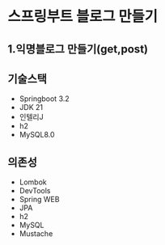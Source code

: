 # 스프링부트 블로그 만들기

## 1.익명블로그 만들기(get,post)



## 기술스택

- Springboot 3.2
- JDK 21
- 인텔리J
- h2
- MySQL8.0

## 의존성

- Lombok
- DevTools
- Spring WEB
- JPA
- h2
- MySQL
- Mustache
